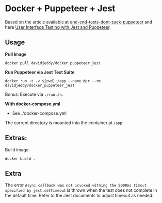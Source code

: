 # Docker + Puppeteer + Jest

Based on the article available at [end-end-tests-dont-suck-puppeteer](https://ropig.com/blog/end-end-tests-dont-suck-puppeteer/) and here [User Interface Testing with Jest and Puppeteer](https://www.valentinog.com/blog/ui-testing-jest-puppetteer/).

## Usage
**Pull Image**
```
docker pull davidjeddy/docker_puppeteer_jest
```

**Run Puppeteer via Jest Test Suite**
```
docker run -t -v $(pwd):/app --name dpr --rm davidjeddy/docker_puppeteer_jest
```

Bonus: Execute via `./run.sh`.

**With docker-compose.yml**
 - See ./docker-compose.yml

The current directory is mounted into the container at `/app`.

## Extras:
Build Image
```
docker build .
```
## Extra

The error `Async callback was not invoked withing the 5000ms timout specified by jest.setTimeout` is thrown when the 
test does not complete in the default time. Refer to the Jest documents to adjust timeout as needed.